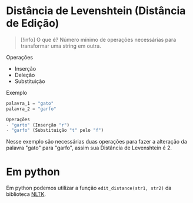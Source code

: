 # Distância de Levenshtein (Distância de Edição)

> [!info] O que é?
> Número mínimo de operações necessárias para transformar uma string em outra.


Operações
- Inserção
- Deleção
- Substituição

Exemplo

```python
palavra_1 = "gato"
palavra_2 = "garfo"

Operações
- "garto" (Inserção "r")
- "garfo" (Substituição "t" pelo "f")
```

Nesse exemplo são necessárias duas operações para fazer a alteração da palavra "gato" para "garfo", assim sua Distância de Levenshtein é 2.

# Em python

Em python podemos utilizar a função `edit_distance(str1, str2)` da biblioteca [NLTK](https://www.nltk.org/).